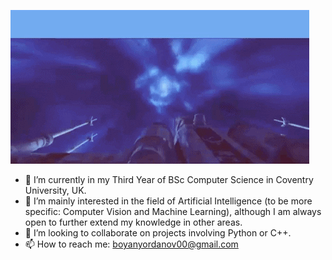 ![Hi, my name is Boyan](https://github.com/Boyan-Yordanov/Boyan-Yordanov/blob/main/extras/hello_there.gif)

- 🌱 I’m currently in my Third Year of BSc Computer Science in Coventry University, UK.  
- 👀 I’m mainly interested in the field of Artificial Intelligence (to be more specific: Computer Vision and Machine Learning), although I am always open to further extend my knowledge in other areas.
- 💞️ I’m looking to collaborate on projects involving Python or C++.
- 📫 How to reach me: boyanyordanov00@gmail.com



